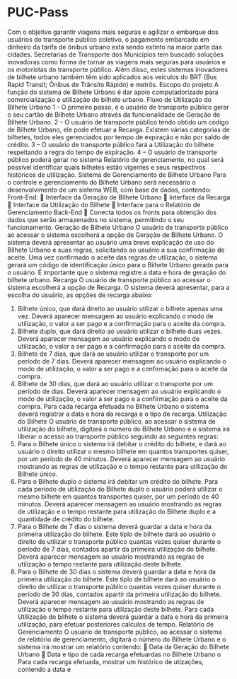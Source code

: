 # PUC-Pass
Com o objetivo garantir viagens mais seguras e agilizar o embarque dos usuários do transporte
público coletivo, o pagamento embarcado em dinheiro da tarifa de ônibus urbano está sendo extinto
na maior parte das cidades.
Secretarias de Transporte dos Municípios tem buscado soluções inovadoras como forma de tornar
as viagens mais seguras para usuários e os motoristas do transporte público. Além disso, estes
sistemas inovadores de bilhete urbano também têm sido aplicados aos veículos do BRT (Bus Rapid
Transit; Ônibus de Trânsito Rápido) e metrôs.
Escopo do projeto
A função do sistema de Bilhete Urbano é dar apoio computadorizado para comercialização e
utilização do bilhete urbano.
Fluxo de Utilização do Bilhete Urbano
1 - O primeiro passo, é o usuário de transporte público gerar o seu cartão de Bilhete Urbano através
da funcionalidade de Geração de Bilhete Urbano.
2 – O usuário de transporte público tendo obtido um código de Bilhete Urbano, ele pode efetuar a
Recarga. Existem várias categorias de bilhetes, todos eles gerenciados por tempo de expiração e
não por saldo de crédito.
3 – O usuário de transporte público fará a Utilização do bilhete respeitando a regra do tempo de
expiração.
4 – O usuário de transporte público poderá gerar no sistema Relatório de gerenciamento, no qual
será possível identificar quais bilhetes estão vigentes e seus respectivos históricos de utilização.
Sistema de Gerenciamento de Bilhete Urbano
Para o controle e gerenciamento do Bilhete Urbano será necessário o desenvolvimento de um
sistema WEB, com base de dados, contendo:
Front-End:
 Interface da Geração de Bilhete Urbano
 Interface da Recarga
 Interface da Utilização do Bilhete
 Interface para o Relatório de Gerenciamento
Back-End
 Conecta todos os fronts para obtenção dos dados que serão armazenados no sistema,
permitindo o seu funcionamento.
Geração de Bilhete Urbano
O usuário de transporte público ao acessar o sistema escolherá a opção de Geração de Bilhete
Urbano. O sistema deverá apresentar ao usuário uma breve explicação de uso do Bilhete Urbano
e suas regras, solicitando ao usuário a sua confirmação de aceite.
Uma vez confirmado o aceite das regras de utilização, o sistema gerará um código de identificação
único para o Bilhete Urbano gerado para o usuário. É importante que o sistema registre a data e
hora de geração do bilhete urbano.
Recarga
O usuário de transporte público ao acessar o sistema escolherá a opção de Recarga. O sistema
deverá apresentar, para a escolha do usuário, as opções de recarga abaixo:
1. Bilhete único, que dará direito ao usuário utilizar o bilhete apenas uma vez. Deverá aparecer
mensagem ao usuário explicando o modo de utilização, o valor a ser pago e a confirmação
para o aceite da compra.
2. Bilhete duplo, que dará direito ao usuário utilizar o bilhete duas vezes. Deverá aparecer
mensagem ao usuário explicando o modo de utilização, o valor a ser pago e a confirmação
para o aceite da compra.
3. Bilhete de 7 dias, que dará ao usuário utilizar o transporte por um período de 7 dias. Deverá
aparecer mensagem ao usuário explicando o modo de utilização, o valor a ser pago e a
confirmação para o aceite da compra.
4. Bilhete de 30 dias, que dará ao usuário utilizar o transporte por um período de dias. Deverá
aparecer mensagem ao usuário explicando o modo de utilização, o valor a ser pago e a
confirmação para o aceite da compra.
Para cada recarga efetuada no Bilhete Urbano o sistema deverá registrar a data e hora da recarga
e o tipo de recarga.
Utilização do Bilhete
O usuário de transporte público, ao acessar o sistema de utilização do bilhete, digitará o número
do Bilhete Urbano e o sistema irá liberar o acesso ao transporte público seguindo as seguintes
regras:
1. Para o Bilhete único o sistema irá debitar o crédito do bilhete, e dará ao usuário o direito
utilizar o mesmo bilhete em quantos transportes quiser, por um período de 40 minutos.
Deverá aparecer mensagem ao usuário mostrando as regras de utilização e o tempo
restante para utilização do Bilhete único.
2. Para o Bilhete duplo o sistema irá debitar um crédito do bilhete. Para cada período de
utilização do Bilhete duplo o usuário poderá utilizar o mesmo bilhete em quantos transportes
quiser, por um período de 40 minutos. Deverá aparecer mensagem ao usuário mostrando
as regras de utilização e o tempo restante para utilização do Bilhete duplo e a quantidade
de crédito do bilhete.
3. Para o Bilhete de 7 dias o sistema deverá guardar a data e hora da primeira utilização do
bilhete. Este tiplo de bilhete dará ao usuário o direito de utilizar o transporte público quantas
vezes quiser durante o período de 7 dias, contados apartir da primeira utilização do bilhete.
Deverá aparecer mensagem ao usuário mostrando as regras de utilização o tempo restante
para utilização deste bilhete.
4. Para o Bilhete de 30 dias o sistema deverá guardar a data e hora da primeira utilização do
bilhete. Este tiplo de bilhete dará ao usuário o direito de utilizar o transporte público quantas
vezes quiser durante o período de 30 dias, contados apartir da primeira utilização do bilhete.
Deverá aparecer mensagem ao usuário mostrando as regras de utilização o tempo restante
para utilização deste bilhete.
Para cada Utilização do bilhete o sistema deverá guardar a data e hora da primeira utilização, para
efetuar posteriores calculos de tempo.
Relatório de Gerenciamento
O usuário de transporte público, ao acessar o sistema de relatório de gerenciamento, digitará o
número do Bilhete Urbano e o sistema irá mostrar um relatório contendo:
 Data da Geração do Bilhete Urbano
 Data e tipo de cada recarga efetuardas no Bilhete Urbano
o Para cada recarga efetuada, mostrar um histórico de utizações, contendo a data e
